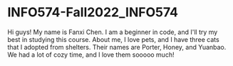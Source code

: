 # INFO574-Fall2022_INFO574
Hi guys! My name is Fanxi Chen. I am a beginner in code, and I'll try my best in studying this course. 
About me, I love pets, and I have three cats that I adopted from shelters. Their names are Porter, Honey, and Yuanbao. We had a lot of cozy time, and I love them sooooo much!
